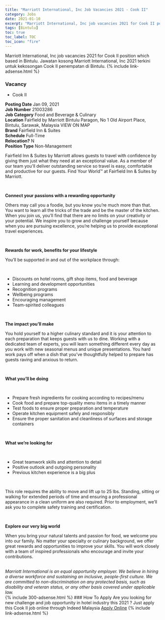 ```yaml
---
title: "Marriott International, Inc Job Vacancies 2021 - Cook II" 
category: Jobs 
date: 2021-01-10 
excerpt: "Marriott International, Inc job vacancies 2021 for Cook II position which based in Bintulu. Jawatan kosong Marriott International, Inc 2021 terkini untuk kekosongan Cook II penempatan di Bintulu" 
tags: [Bintulu] 
toc: true 
toc_label: TOC 
toc_icon: "fire" 
--- 
```


Marriott International, Inc job vacancies 2021 for Cook II position which based in Bintulu. Jawatan kosong Marriott International, Inc 2021 terkini untuk kekosongan Cook II penempatan di Bintulu. 
{% include link-adsense.html %} 
### Vacancy 
- Cook II 
<div><div><div><b>Posting Date</b> Jan 09, 2021<br>
<b>Job Number</b> 21003286<br>
<b>Job Category</b> Food and Beverage &amp; Culinary<br>
<b>Location</b> Fairfield by Marriott Bintulu Paragon, No 1 Old Airport Place, Bintulu, Sarawak, Malaysia VIEW ON MAP<br>
<b>Brand</b> Fairfield Inn &amp; Suites<br>
<b>Schedule</b> Full-Time<br>
<b>Relocation?</b> N<br>
<b>Position Type</b> Non-Management<br>
<p>
Fairfield Inn &amp; Suites by Marriott allows guests to travel with confidence by giving them just what they need at an exceptional value. As a member of our team you'll deliver outstanding service so travel is easy, comfortable and productive for our guests. Find Your World&#8482; at Fairfield Inn &amp; Suites by Marriott.</p><br>
</div><div>
<p><b>Connect your passions with a rewarding opportunity</b></p>
<p>Others may call you a foodie, but you know you&#8217;re much more than that. You want to learn all the tricks of the trade and be the master of the kitchen. When you join us, you&#8217;ll find that there are no limits on your creativity or your potential. We inspire you to grow and challenge yourself because when you are pursuing excellence, you&#8217;re helping us to provide exceptional travel experiences.</p><br>
<p></p><p><b>Rewards for work, benefits for your lifestyle</b></p>
<p>You&#8217;ll be supported in and out of the workplace through:</p><br>
<p></p><ul><li>Discounts on hotel rooms, gift shop items, food and beverage</li>
<li>Learning and development opportunities</li>
<li>Recognition programs</li>
<li>Wellbeing programs</li>
<li>Encouraging management</li>
<li>Team-spirited colleagues</li></ul><br>
<p></p><p><b>The impact you&#8217;ll make</b></p>
<p>You hold yourself to a higher culinary standard and it is your attention to each preparation that keeps guests with us to dine. Working with a dedicated team of experts, you will learn something different every day as you work with new seasonal menus and unique presentations. You hard work pays off when a dish that you&#8217;ve thoughtfully helped to prepare has guests raving and anxious to return.</p><br>
<p></p><p><b>What you&#8217;ll be doing</b></p><br>
<p></p><ul><li>Prepare fresh ingredients for cooking according to recipes/menu</li>
<li>Cook food and prepare top-quality menu items in a timely manner</li>
<li>Test foods to ensure proper preparation and temperature</li>
<li>Operate kitchen equipment safely and responsibly</li>
<li>Ensure the proper sanitation and cleanliness of surfaces and storage containers</li></ul><br>
<p></p><p><b>What we&#8217;re looking for</b></p><br>
<p></p><ul><li>Great teamwork skills and attention to detail</li>
<li>Positive outlook and outgoing personality</li>
<li>Previous kitchen experience is a big plus</li></ul><br>
<p></p><p>This role requires the ability to move and lift up to 25 lbs. Standing, sitting or walking for extended periods of time and ensuring a professional appearance in a clean uniform are also required. Prior to employment, we&#8217;ll ask you to complete safety training and certification.</p><br>
<p></p><p><b>Explore our very big world</b></p>
<p>When you bring your natural talents and passion for food, we welcome you into our family. No matter your specialty or culinary background, we offer great rewards and opportunities to improve your skills. You will work closely with a team of inspired professionals who encourage and invite your contributions.</p><br>
</div><div></div><i>Marriott International is an equal opportunity employer. We believe in hiring a diverse workforce and sustaining an inclusive, people-first culture. We are committed to non-discrimination on any protected basis, such as disability and veteran status, or any other basis covered under applicable law.</i></div></div> 
{% include 300-adsense.html %} 
### How To Apply 
Are you looking for new challenge and job opportunity in hotel industry this 2021 ?
Just apply this Cook II job online through Indeed Malaysia 
<a href="https://malaysia.indeed.com/viewjob?jk=a2141dbd579dbe25" class="btn btn--info" target="_blank" rel="nofollow noopenner">Apply Online</a> 
{% include link-adsense.html %} 